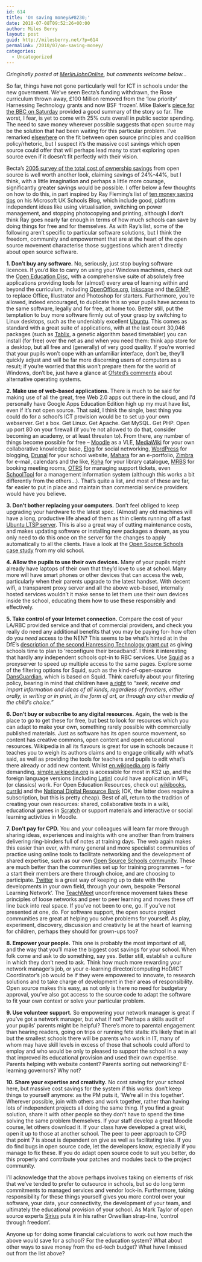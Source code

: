 ```yaml
---
id: 614
title: 'On saving money&#8230;'
date: 2010-07-08T09:52:26+00:00
author: Miles Berry
layout: post
guid: http://milesberry.net/?p=614
permalink: /2010/07/on-saving-money/
categories:
  - Uncategorized
---
```

<p class="rteindent1">
  <em>Oringinally posted at </em><a href="http://agent4change.net/grapevine/platform/645"><em>MerlinJohnOnline</em></a><em>, but comments welcome below&#8230;</em>
</p>

So far, things have not gone particularly well for ICT in schools under the new government. We&#8217;ve seen Becta&#8217;s funding withdrawn, the Rose curriculum thrown away, £100 Million removed from the &#8216;low priority&#8217; Harnessing Technology grants and now BSF &#8216;frozen&#8217;. Mike Baker&#8217;s [piece for the BBC on Saturday](http://news.bbc.co.uk/1/hi/education/10495726.stm) provided a good summary of the story so far. The worst, I fear, is yet to come with 25% cuts overall in public sector spending. The need to save money wherever possible suggests that open source may be the solution that had been waiting for this particular problem. I&#8217;ve remarked [elsewhere](http://opensourceschools.org.uk/bectas-closure.html) on the fit between open source principles and coalition policy/rhetoric, but I suspect it&#8217;s the massive cost savings which open source could offer that will perhaps lead many to start exploring open source even if it doesn&#8217;t fit perfectly with their vision.

Becta&#8217;s [2005 survey of the total cost of ownership savings](publications.becta.org.uk/download.cfm?resID=25907) from open source is well worth another look, claiming savings of 24%-44%, but I think, with a little imagination and perhaps a little more courage, significantly greater savings would be possible. I offer below a few thoughts on how to do this, in part inspired by Ray Fleming&#8217;s list of [ten money saving tips](http://blogs.msdn.com/b/ukschools/archive/2010/01/12/bett-2010-money-saving-tips.aspx) on his Microsoft UK Schools Blog, which include good, platform independent ideas like using virtualisation, switching on power management, and stopping photocopying and printing, although I don&#8217;t think Ray goes nearly far enough in terms of how much schools can save by doing things for free and for themselves. As with Ray&#8217;s list, some of the following aren&#8217;t specific to particular software solutions, but I think the freedom, community and empowerment that are at the heart of the open source movement characterise those suggestions which aren&#8217;t directly about open source software.<!--more-->

<!--break-->

**1. Don&#8217;t buy any software.** No, seriously, just stop buying software licences. If you&#8217;d like to carry on using your Windows machines, check out the [Open Education Disc](http://www.theopendisc.com/education/), with a comprehensive suite of absolutely free applications providing tools for (almost) every area of learning within and beyond the curriculum, including [OpenOffice.org](http://www.openoffice.org/), [Inkscape](http://www.inkscape.org) and [the GIMP](http://www.gimp.org), to replace Office, Illustrator and Photoshop for starters. Furthermore, you&#8217;re allowed, indeed encouraged, to duplicate this so your pupils have access to the same software, legally and for free, at home too. Better still, put the temptation to buy more software firmly out of your grasp by switching to Linux desktops, such as the undeniably excellent [Ubuntu](http://www.ubuntu.com/). This comes as standard with a great suite of applications, with at the last count 30,046 packages (such as [Tablix](http://www.tablix.org/articles/about/), a genetic algorithm based timetabler) you can install (for free) over the net as and when you need them: think app store for a desktop, but all free and (generally) of very good quality. If you&#8217;re worried that your pupils won&#8217;t cope with an unfamiliar interface, don&#8217;t be, they&#8217;ll quickly adjust and will be far more discerning users of computers as a result; if you&#8217;re worried that this won&#8217;t prepare them for the world of Windows, don&#8217;t be, just have a glance at [Ofsted&#8217;s comments](http://www.ofsted.gov.uk/Ofsted-home/Publications-and-research/Browse-all-by/Documents-by-type/Thematic-reports/The-importance-of-ICT-information-and-communication-technology-in-primary-and-secondary-schools-2005-2008) about alternative operating systems.

**2. Make use of web-based applications.** There is much to be said for making use of all the great, free Web 2.0 apps out there in the cloud, and I&#8217;d personally have Google Apps Education Edition high up my must have list, even if it&#8217;s not open source. That said, I think the single, best thing you could do for a school&#8217;s ICT provision would be to set up your own webserver. Get a box. Get Linux. Get Apache. Get MySQL. Get PHP. Open up port 80 on your firewall (if you&#8217;re not allowed to do that, consider becoming an academy, or at least threaten to). From there, any number of things become possible for free &#8211; [Moodle](http://moodle.org) as a VLE, [MediaWiki](http://www.mediawiki.org) for your own collaborative knowledge base, [Elgg](http://elgg.org) for social networking, [WordPress](http://wordpress.org) for blogging, [Drupal](http://drupal.org) for your school website, [Mahara](http://mahara.org) for an e-portfolio, [Zimbra](http://www.zimbra.com/) for e-mail, calendars and the like, [Koha](http://www.koha.org/) for your library catalogue, [MRBS](http://mrbs.sourceforge.net/) for booking meeting rooms, [OTRS](http://otrs.org) for managing support tickets, even [SchoolTool](www.schooltool.org/) for a management information system (although this works a bit differently from the others&#8230;). That&#8217;s quite a list, and most of these are far, far easier to put in place and maintain than commercial service providers would have you believe.

**3. Don&#8217;t bother replacing your computers.** Don&#8217;t feel obliged to keep upgrading your hardware to the latest spec. (Almost) any old machines will have a long, productive life ahead of them as thin clients running off a fast [Ubuntu LTSP server](https://help.ubuntu.com/community/UbuntuLTSP). This is also a great way of cutting maintenance costs, and makes updating software or installing new packages a dream, as you only need to do this once on the server for the changes to apply automatically to all the clients. Have a look at the [Open Source Schools case study](http://opensourceschools.org.uk/alton-convent-low-cost-computer-suite.html) from my old school.

**4. Allow the pupils to use their own devices.** Many of your pupils might already have laptops of their own that they&#8217;d love to use at school. Many more will have smart phones or other devices that can access the web, particularly when their parents upgrade to the latest handset. With decent wifi, a transparent proxy server and all the above web-based, internally hosted services wouldn&#8217;t it make sense to let them use their own devices inside the school, educating them how to use these responsibly and effectively.

**5. Take control of your Internet connection.** Compare the cost of your LA/RBC provided service and that of commercial providers, and check you really do need any additional benefits that you may be paying for- how often do you _need_ access to the NEN? This seems to be what&#8217;s hinted at in the DfE&#8217;s [description of the second Hanressing Technology grant cut](http://education.gov.uk/news/news/~/media/Files/lacuna/news/EYFQAv4.ashx) as giving schools time to plan to &#8216;reconfigure their broadband&#8217;. I think it interesting that hardly any independent schools opt-in to RBC services. Use [Squid](http://www.squid-cache.org/) as a proxyserver to speed up multiple access to the same pages. Explore some of the filtering options for Squid, such as the kind-of-open-source [DansGuardian](http://dansguardian.org/), which is based on Squid. Think carefully about your filtering policy, bearing in mind that children have [a right](http://www2.ohchr.org/english/law/crc.htm#art13) to _&#8220;seek, receive and impart information and ideas of all kinds, regardless of frontiers, either orally, in writing or in print, in the form of art, or through any other media of the child’s choice.&#8221;_ 

**6. Don&#8217;t buy or subscribe to any digital resources.** Again, the web is the place to go to get these for free, but best to look for resources which you can adapt to make your own, something rarely possible with commercially published materials. Just as software has its open source movement, so content has creative commons, open content and open educational resources. Wikipedia in all its flavours is great for use in schools because it teaches you to weigh its authors claims and to engage critically with what&#8217;s said, as well as providing the tools for teachers and pupils to edit what&#8217;s there already or add new content. Whilst [en.wikipedia.org](http://en.wikipedia.org/wiki/Main_Page) is fairly demanding, [simple.wikipedia.org](http://simple.wikipedia.org/wiki/Main_Page) is accessible for most in KS2 up, and the foreign language versions (including [Latin](http://la.wikipedia.org/wiki/Pagina_prima)) could have application in MFL (or classics) work. For Open Education Resources, check out [wikibooks](http://en.wikibooks.org/), [curriki](http://www.curriki.org/xwiki/bin/view/Main/WebHome) and the [National Digital Resource Bank](http://www.ndrb.org.uk/) (OK, the latter does require a subscription, but this is pretty cheap). Best of all, return to the tradition of creating your own resources: shared, collaborative texts in a wiki, educational games in [Scratch](http://scratch.mit.edu) or support materials and interactive or social learning activities in Moodle.

**7. Don&#8217;t pay for CPD.** You and your colleagues will learn far more through sharing ideas, experiences and insights with one another than from trainers delivering ring-binders full of notes at training days. The web again makes this easier than ever, with many general and more specialist communities of practice using online tools to facilitate networking and the development of shared expertise, such as our own [Open Source Schools community](http://opensourceschools.org.uk). These are much better than the communities set up for training programmes &#8211; for a start their members are there through choice, and are choosing to participate. [Twitter](http://twitter.com) is a great way of keeping up to date with the developments in your own field, through your own, bespoke &#8216;Personal Learning Network&#8217;. The [TeachMeet](http://www.teachmeet.org.uk/) unconference movement takes these principles of loose networks and peer to peer learning and moves these off line back into real space. If you&#8217;ve not been to one, go. If you&#8217;ve not presented at one, do. For software support, the open source project communities are great at helping you solve problems for yourself. As play, experiment, discovery, discussion and creativity lie at the heart of learning for children, perhaps they should for grown-ups too?

**8. Empower your people.** This one is probably the most important of all, and the way that you&#8217;ll make the biggest cost savings for your school. When folk come and ask to do something, say yes. Better still, establish a culture in which they don&#8217;t need to ask. Think how much more rewarding your network manager&#8217;s job, or your e-learning director/computing HoD/ICT Coordinator&#8217;s job would be if they were empowered to innovate, to research solutions and to take charge of development in their areas of responsibility. Open source makes this easy, as not only is there no need for budgetary approval, you&#8217;ve also got access to the source code to adapt the software to fit your own context or solve your particular problem.

**9. Use volunteer support.** So empowering your network manager is great if you&#8217;ve got a network manager, but what if not? Perhaps a skills audit of your pupils&#8217; parents might be helpful? There&#8217;s more to parental engagement than hearing readers, going on trips or running fete stalls: it&#8217;s likely that in all but the smallest schools there will be parents who work in IT, many of whom may have skill levels in excess of those that schools could afford to employ and who would be only to pleased to support the school in a way that improved its educational provision and used their own expertise. Parents helping with website content? Parents sorting out networking? E-learning governors? Why not?

**10. Share your expertise and creativity.** No cost saving for your school here, but massive cost savings for the system if this works: don&#8217;t keep things to yourself anymore: as the PM puts it, &#8216;We&#8217;re all in this together&#8217;. Wherever possible, join with others and work together, rather than having lots of independent projects all doing the same thing. If you find a great solution, share it with other people so they don&#8217;t have to spend the time solving the same problem themselves. If your staff develop a great Moodle course, let others download it. If your class have developed a great wiki, open it up to those at another school. The peer to peer approach to CPD that point 7 is about is dependent on give as well as facilitating take. If you do find bugs in open source code, let the developers know, especially if you manage to fix these. If you do adapt open source code to suit you better, do this properly and contribute your patches and modules back to the project community.

I&#8217;ll acknowledge that the above perhaps involves taking on elements of risk that we&#8217;ve tended to prefer to outsource in schools, but so do long term commitments to managed services and vendor lock-in. Furthermore, taking responsibility for these things yourself gives you more control over your software, your data, your connectivity, the development of your team, and ultimately the educational provision of your school. As Mark Taylor of open source experts [Sirius](http://www.siriusit.co.uk/) puts it in his rather Orwellian strap-line, &#8216;control through freedom&#8217;.

Anyone up for doing some financial calculations to work out how much the above would save for a school? For the education system? What about other ways to save money from the ed-tech budget? What have I missed out from the list above?